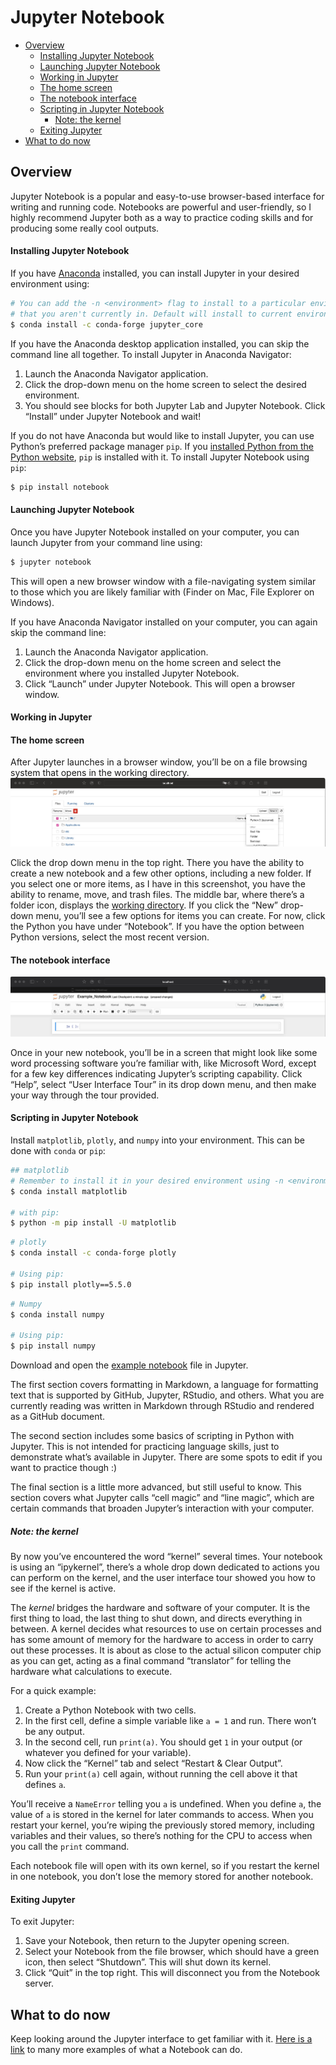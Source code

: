 Jupyter Notebook
================

-   [Overview](#overview)
    -   [Installing Jupyter Notebook](#installing-jupyter-notebook)
    -   [Launching Jupyter Notebook](#launching-jupyter-notebook)
    -   [Working in Jupyter](#working-in-jupyter)
    -   [The home screen](#the-home-screen)
    -   [The notebook interface](#the-notebook-interface)
    -   [Scripting in Jupyter Notebook](#scripting-in-jupyter-notebook)
        -   [Note: the kernel](#note-the-kernel)
    -   [Exiting Jupyter](#exiting-jupyter)
-   [What to do now](#what-to-do-now)

## Overview

Jupyter Notebook is a popular and easy-to-use browser-based interface
for writing and running code. Notebooks are powerful and user-friendly,
so I highly recommend Jupyter both as a way to practice coding skills
and for producing some really cool outputs.

#### Installing Jupyter Notebook

If you have [Anaconda](Anaconda.md) installed, you can install Jupyter
in your desired environment using:

``` bash
# You can add the -n <environment> flag to install to a particular environment
# that you aren't currently in. Default will install to current environment.
$ conda install -c conda-forge jupyter_core
```

If you have the Anaconda desktop application installed, you can skip the
command line all together. To install Jupyter in Anaconda Navigator:

1.  Launch the Anaconda Navigator application.
2.  Click the drop-down menu on the home screen to select the desired
    environment.
3.  You should see blocks for both Jupyter Lab and Jupyter Notebook.
    Click “Install” under Jupyter Notebook and wait!

If you do not have Anaconda but would like to install Jupyter, you can
use Python’s preferred package manager `pip`. If you [installed Python
from the Python website](https://www.python.org/downloads/), `pip` is
installed with it. To install Jupyter Notebook using `pip`:

``` bash
$ pip install notebook
```

#### Launching Jupyter Notebook

Once you have Jupyter Notebook installed on your computer, you can
launch Jupyter from your command line using:

``` bash
$ jupyter notebook
```

This will open a new browser window with a file-navigating system
similar to those which you are likely familiar with (Finder on Mac, File
Explorer on Windows).

If you have Anaconda Navigator installed on your computer, you can again
skip the command line:

1.  Launch the Anaconda Navigator application.
2.  Click the drop-down menu on the home screen and select the
    environment where you installed Jupyter Notebook.
3.  Click “Launch” under Jupyter Notebook. This will open a browser
    window.

#### Working in Jupyter

#### The home screen

After Jupyter launches in a browser window, you’ll be on a file browsing
system that opens in the working directory.
![](imgs/New_Notebook.jpg)<!-- -->

Click the drop down menu in the top right. There you have the ability to
create a new notebook and a few other options, including a new folder.
If you select one or more items, as I have in this screenshot, you have
the ability to rename, move, and trash files. The middle bar, where
there’s a folder icon, displays the [working
directory](The_Command_Line_and_Vim.md). If you click the “New”
drop-down menu, you’ll see a few options for items you can create. For
now, click the Python you have under “Notebook”. If you have the option
between Python versions, select the most recent version.

#### The notebook interface

![](imgs/Example_Notebook.jpg)<!-- -->

Once in your new notebook, you’ll be in a screen that might look like
some word processing software you’re familiar with, like Microsoft Word,
except for a few key differences indicating Jupyter’s scripting
capability. Click “Help”, select “User Interface Tour” in its drop down
menu, and then make your way through the tour provided.

#### Scripting in Jupyter Notebook

Install `matplotlib`, `plotly`, and `numpy` into your environment. This
can be done with `conda` or `pip`:

``` bash
## matplotlib
# Remember to install it in your desired environment using -n <environment>
$ conda install matplotlib

# with pip:
$ python -m pip install -U matplotlib
```

``` bash
# plotly
$ conda install -c conda-forge plotly

# Using pip:
$ pip install plotly==5.5.0
```

``` bash
# Numpy
$ conda install numpy

# Using pip:
$ pip install numpy
```

Download and open the [example notebook](Example_Notebook.ipynb) file in
Jupyter.

The first section covers formatting in Markdown, a language for
formatting text that is supported by GitHub, Jupyter, RStudio, and
others. What you are currently reading was written in Markdown through
RStudio and rendered as a GitHub document.

The second section includes some basics of scripting in Python with
Jupyter. This is not intended for practicing language skills, just to
demonstrate what’s available in Jupyter. There are some spots to edit if
you want to practice though :)

The final section is a little more advanced, but still useful to know.
This section covers what Jupyter calls “cell magic” and “line magic”,
which are certain commands that broaden Jupyter’s interaction with your
computer.

##### Note: the kernel

By now you’ve encountered the word “kernel” several times. Your notebook
is using an “ipykernel”, there’s a whole drop down dedicated to actions
you can perform on the kernel, and the user interface tour showed you
how to see if the kernel is active.

The *kernel* bridges the hardware and software of your computer. It is
the first thing to load, the last thing to shut down, and directs
everything in between. A kernel decides what resources to use on certain
processes and has some amount of memory for the hardware to access in
order to carry out these processes. It is about as close to the actual
silicon computer chip as you can get, acting as a final command
“translator” for telling the hardware what calculations to execute.

For a quick example:

1.  Create a Python Notebook with two cells.
2.  In the first cell, define a simple variable like `a = 1` and run.
    There won’t be any output.
3.  In the second cell, run `print(a)`. You should get `1` in your
    output (or whatever you defined for your variable).
4.  Now click the “Kernel” tab and select “Restart & Clear Output”.
5.  Run your `print(a)` cell again, without running the cell above it
    that defines `a`.

You’ll receive a `NameError` telling you `a` is undefined. When you
define `a`, the value of `a` is stored in the kernel for later commands
to access. When you restart your kernel, you’re wiping the previously
stored memory, including variables and their values, so there’s nothing
for the CPU to access when you call the `print` command.

Each notebook file will open with its own kernel, so if you restart the
kernel in one notebook, you don’t lose the memory stored for another
notebook.

#### Exiting Jupyter

To exit Jupyter:

1.  Save your Notebook, then return to the Jupyter opening screen.
2.  Select your Notebook from the file browser, which should have a
    green icon, then select “Shutdown”. This will shut down its kernel.
3.  Click “Quit” in the top right. This will disconnect you from the
    Notebook server.

## What to do now

Keep looking around the Jupyter interface to get familiar with it. [Here
is a link](https://jupyter.org/try) to many more examples of what a
Notebook can do.
